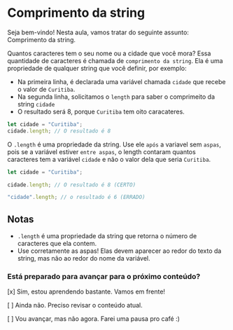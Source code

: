 # Comprimento da string

Seja bem-vindo! Nesta aula, vamos tratar do seguinte assunto: Comprimento da string.

Quantos caracteres tem o seu nome ou a cidade que você mora? Essa quantidade de caracteres é chamada de `comprimento da string`. Ela é uma propriedade de qualquer string que você definir, por exemplo:

- Na primeira linha, é declarada uma variável chamada `cidade` que recebe o valor de `Curitiba`.
- Na segunda linha, solicitamos o `length` para saber o comprimeito da string `cidade`
- O resultado será 8, porque `Curitiba` tem oito caracateres.

```js
let cidade = "Curitiba";
cidade.length; // O resultado é 8
```

O `.length` é uma propriedade da string. Use ele `após` a variavel sem `aspas`, pois se a variável estiver `entre aspas`, o length contaram quantos caracteres tem a variável `cidade` e não o valor dela que seria `Curitiba`.

```js
let cidade = "Curitiba";

cidade.length; // O resultado é 8 (CERTO)

"cidade".length; // o resultado é 6 (ERRADO)
```

## Notas

- `.length` é uma propriedade da string que retorna o número de caracteres que ela contem.
- Use corretamente as aspas! Elas devem aparecer ao redor do texto da string, mas não ao redor do nome da variável.

### Está preparado para avançar para o próximo conteúdo?

[x] Sim, estou aprendendo bastante. Vamos em frente!

[ ] Ainda não. Preciso revisar o conteúdo atual.

[ ] Vou avançar, mas não agora. Farei uma pausa pro café :)
